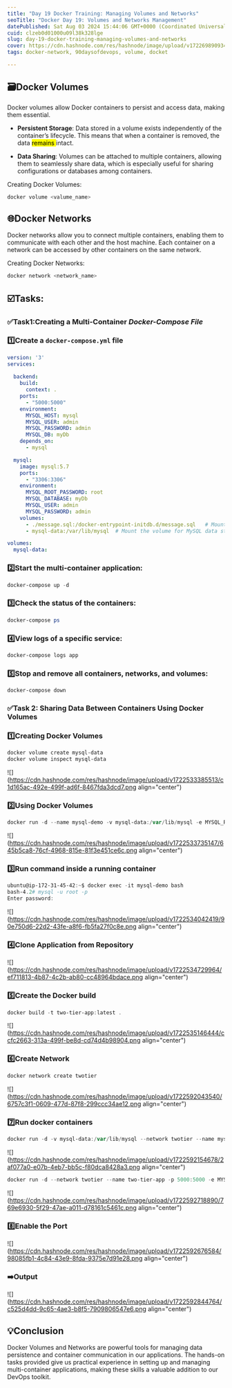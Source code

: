 ```yaml
---
title: "Day 19 Docker Training: Managing Volumes and Networks"
seoTitle: "Docker Day 19: Volumes and Networks Management"
datePublished: Sat Aug 03 2024 15:44:06 GMT+0000 (Coordinated Universal Time)
cuid: clzeb0d01000u09l38k328lge
slug: day-19-docker-training-managing-volumes-and-networks
cover: https://cdn.hashnode.com/res/hashnode/image/upload/v1722698909343/fb1ba057-f50a-4a78-b7ef-c74d20e40293.png
tags: docker-network, 90daysofdevops, volume, docket

---
```


## 🗃️Docker Volumes

Docker volumes allow Docker containers to persist and access data, making them essential.

* **Persistent Storage**: Data stored in a volume exists independently of the container’s lifecycle. This means that when a container is removed, the data <mark>remains </mark> intact.
    
* **Data Sharing**: Volumes can be attached to multiple containers, allowing them to seamlessly share data, which is especially useful for sharing configurations or databases among containers.
    

Creating Docker Volumes:

```powershell
docker volume <valume_name>
```

## 🌐Docker Networks

Docker networks allow you to connect multiple containers, enabling them to communicate with each other and the host machine. Each container on a network can be accessed by other containers on the same network.

Creating Docker Networks:

```powershell
docker network <network_name>
```

## ☑️Tasks:

### ✅Task1:Creating a Multi-Container *Docker-Compose File*

### 1️⃣Create a `docker-compose.yml` **file**

```yaml
version: '3'
services:
  
  backend:
    build:
      context: .
    ports:
      - "5000:5000"
    environment:
      MYSQL_HOST: mysql
      MYSQL_USER: admin
      MYSQL_PASSWORD: admin
      MYSQL_DB: myDb
    depends_on:
      - mysql

  mysql:
    image: mysql:5.7
    ports:
      - "3306:3306"
    environment:
      MYSQL_ROOT_PASSWORD: root
      MYSQL_DATABASE: myDb
      MYSQL_USER: admin
      MYSQL_PASSWORD: admin
    volumes:
      - ./message.sql:/docker-entrypoint-initdb.d/message.sql   # Mount sql script into container's /docker-entrypoint-initdb.d directory to get table automatically created
      - mysql-data:/var/lib/mysql  # Mount the volume for MySQL data storage

volumes:
  mysql-data:
```

### 2️⃣Start the multi-container application:

```powershell
docker-compose up -d
```

### 3️⃣Check the status of the containers:

```powershell
docker-compose ps
```

### 4️⃣**View logs of a specific service**:

```powershell
docker-compose logs app
```

### 5️⃣**Stop and remove all containers, networks, and volumes**:

```powershell
docker-compose down
```

### ✅**Task 2: Sharing Data Between Containers Using Docker Volumes**

### 1️⃣Creating Docker Volumes

```powershell
docker volume create mysql-data
docker volume inspect mysql-data
```

![](https://cdn.hashnode.com/res/hashnode/image/upload/v1722533385513/c1d165ac-492e-499f-ad6f-8467fda3dcd7.png align="center")

### 2️⃣Using Docker Volumes

```powershell
docker run -d --name mysql-demo -v mysql-data:/var/lib/mysql -e MYSQL_ROOT_PASSWORD=root mysql:5.7
```

![](https://cdn.hashnode.com/res/hashnode/image/upload/v1722533735147/645b5ca8-76cf-4968-815e-81f3e451ce6c.png align="center")

### 3️⃣Run **command inside a running container**

```powershell
ubuntu@ip-172-31-45-42:~$ docker exec -it mysql-demo bash
bash-4.2# mysql -u root -p
Enter password:
```

![](https://cdn.hashnode.com/res/hashnode/image/upload/v1722534042419/90e750d6-22d2-43fe-a8f6-fb5fa27f0c8e.png align="center")

### 4️⃣Clone Application from Repository

![](https://cdn.hashnode.com/res/hashnode/image/upload/v1722534729964/ef711813-4b87-4c2b-ab80-cc48964bdace.png align="center")

### 5️⃣Create the Docker build

```powershell
docker build -t two-tier-app:latest .
```

![](https://cdn.hashnode.com/res/hashnode/image/upload/v1722535146444/ccfc2663-313a-499f-be8d-cd74d4b98904.png align="center")

### 6️⃣Create Network

```powershell
docker network create twotier
```

![](https://cdn.hashnode.com/res/hashnode/image/upload/v1722592043540/6757c3f1-0609-477d-87f8-299ccc34ae12.png align="center")

### 7️⃣Run docker containers

```powershell
docker run -d -v mysql-data:/var/lib/mysql --network twotier --name mysql -e MYSQL_DATABASE=devops -e MYSQL_ROOT_PASSWORD=root mysql:5.7
```

![](https://cdn.hashnode.com/res/hashnode/image/upload/v1722592154678/2af077a0-e07b-4eb7-bb5c-f80dca8428a3.png align="center")

```powershell
docker run -d --network twotier --name two-tier-app -p 5000:5000 -e MYSQL_HOST=mysql -e MYSQL_USER=root -e MYSQL_PASSWORD=root -e MYSQL_DB=devops two-tier-app:latest
```

![](https://cdn.hashnode.com/res/hashnode/image/upload/v1722592718890/769e6930-5f29-47ae-a011-d78161c5461c.png align="center")

### 8️⃣Enable the Port

![](https://cdn.hashnode.com/res/hashnode/image/upload/v1722592676584/98085fb1-4c84-43e9-8fda-9375e7d91e28.png align="center")

### ➡️Output

![](https://cdn.hashnode.com/res/hashnode/image/upload/v1722592844764/c525d4dd-9c65-4ae3-b8f5-7909806547e6.png align="center")

## 💡Conclusion

Docker Volumes and Networks are powerful tools for managing data persistence and container communication in our applications. The hands-on tasks provided give us practical experience in setting up and managing multi-container applications, making these skills a valuable addition to our DevOps toolkit.